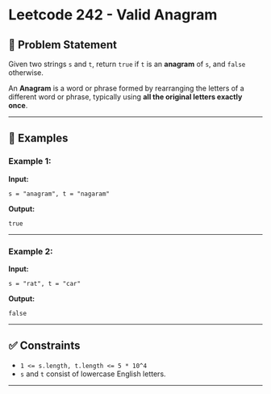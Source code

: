 # Leetcode 242 - Valid Anagram

## 🧾 Problem Statement

Given two strings `s` and `t`, return `true` if `t` is an **anagram** of `s`, and `false` otherwise.

An **Anagram** is a word or phrase formed by rearranging the letters of a different word or phrase, typically using **all the original letters exactly once**.

---

## 🧪 Examples

### Example 1:

**Input:**

```
s = "anagram", t = "nagaram"
```

**Output:**

```
true
```

---

### Example 2:

**Input:**

```
s = "rat", t = "car"
```

**Output:**

```
false
```

---

## ✅ Constraints

* `1 <= s.length, t.length <= 5 * 10^4`
* `s` and `t` consist of lowercase English letters.

---